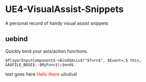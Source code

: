 # UE4-VisualAssist-Snippets
A personal record of handy visual assist snippets

uebind
--------

Quickly bind your axis/action functions.
```.sc
$PlayerInputComponent$->Bind$Axis$("$Turn$", $Event=,$ this, &A$FILE_BASE$::$MyFunc$);$end$
```
<span style=“color:green;”> text goes here</span>
<font color="#FF0000">Hello there</font>
<font face="Times New Roman">sdfsdfsdf</font>
